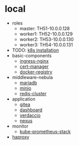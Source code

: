 #  local

* roles
    + master: TH51-10.0.0.128
    + worker1: TH52-10.0.0.129
    + worker2: TH53-10.0.0.130
    + worker3: TH54-10.0.0.131
* TODO: [k8s installation](README.md)
* basic-components
    + [ingress-nginx](basic/ingress-nginx.md)
    + [cert-manager](basic/cert-manager.md)
    + [docker-registry](basic/docker.registry.md)
* middleware-nebula
    + [mariadb](middleware-nebula/mariadb.md)
    + [minio](middleware-nebula/minio.md)
    + [redis-cluster](middleware-nebula/redis-cluster.md)
* application
    * [gitea](gitea.md)
    * [dashboard](dashboard.md)
    * [verdaccio](application/verdaccio)
    * [nexus](application/nexus)
* monitor
    * [kube-prometheus-stack](monitor/kube-prometheus-stack.md)
* [haproxy](haproxy.md)
